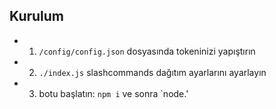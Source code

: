 

## Kurulum

- 1. `/config/config.json` dosyasında tokeninizi yapıştırın
- 2. `./index.js` slashcommands dağıtım ayarlarını ayarlayın
- 3. botu başlatın: `npm i` ve sonra `node.'
